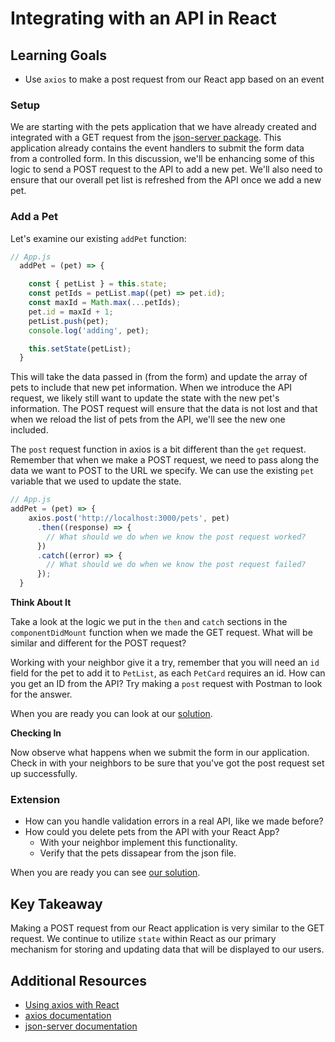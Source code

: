 # Integrating with an API in React

## Learning Goals

- Use `axios` to make a post request from our React app based on an event

### Setup

We are starting with the pets application that we have already created and integrated with a GET request from the [json-server package](https://www.npmjs.com/package/json-server).  This application already contains the event handlers to submit the form data from a controlled form. In this discussion, we'll be enhancing some of this logic to send a POST request to the API to add a new pet. We'll also need to ensure that our overall pet list is refreshed from the API once we add a new pet.

### Add a Pet

Let's examine our existing `addPet` function:

```javascript
// App.js
  addPet = (pet) => {

    const { petList } = this.state;
    const petIds = petList.map((pet) => pet.id);
    const maxId = Math.max(...petIds);
    pet.id = maxId + 1;
    petList.push(pet);
    console.log('adding', pet);

    this.setState(petList);
  }
```

This will take the data passed in (from the form) and update the array of pets to include that new pet information. When we introduce the API request, we likely still want to update the state with the new pet's information. The POST request will ensure that the data is not lost and that when we reload the list of pets from the API, we'll see the new one included.

The `post` request function in axios is a bit different than the `get` request. Remember that when we make a POST request, we need to pass along the data we want to POST to the URL we specify. We can use the existing `pet` variable that we used to update the state.

```javascript
// App.js
addPet = (pet) => {
    axios.post('http://localhost:3000/pets', pet)
      .then((response) => {
        // What should we do when we know the post request worked?
      })
      .catch((error) => {
        // What should we do when we know the post request failed?
      });
  }
```

**Think About It**

Take a look at the logic we put in the `then` and `catch` sections in the `componentDidMount` function when we made the GET request. What will be similar and different for the POST request?

Working with your neighbor give it a try, remember that you will need an `id` field for the pet to add it to `PetList`, as each `PetCard` requires an id.  How can you get an ID from the API?  Try making a `post` request with Postman to look for the answer.

When you are ready you can look at our [solution](examples/addPet.js).

**Checking In**

Now observe what happens when we submit the form in our application. Check in with your neighbors to be sure that you've got the post request set up successfully.

### Extension

- How can you handle validation errors in a real API, like we made before?
- How could you delete pets from the API with your React App?
  - With your neighbor implement this functionality.
  - Verify that the pets dissapear from the json file.

When you are ready you can see [our solution](examples/deletePet.js).

## Key Takeaway

Making a POST request from our React application is very similar to the GET request. We continue to utilize `state` within React as our primary mechanism for storing and updating data that will be displayed to our users.

## Additional Resources

- [Using axios with React](https://alligator.io/react/axios-react/)
- [axios documentation](https://github.com/axios/axios)
- [json-server documentation]()
